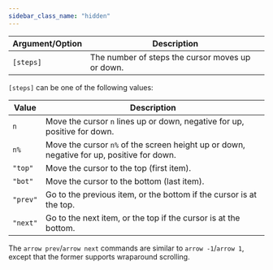 ```yaml
---
sidebar_class_name: "hidden"
---
```


| Argument/Option | Description                                      |
| --------------- | ------------------------------------------------ |
| `[steps]`       | The number of steps the cursor moves up or down. |

`[steps]` can be one of the following values:

| Value    | Description                                                                               |
| -------- | ----------------------------------------------------------------------------------------- |
| `n`      | Move the cursor `n` lines up or down, negative for up, positive for down.                 |
| `n%`     | Move the cursor `n%` of the screen height up or down, negative for up, positive for down. |
| `"top"`  | Move the cursor to the top (first item).                                                  |
| `"bot"`  | Move the cursor to the bottom (last item).                                                |
| `"prev"` | Go to the previous item, or the bottom if the cursor is at the top.                       |
| `"next"` | Go to the next item, or the top if the cursor is at the bottom.                           |

The `arrow prev`/`arrow next` commands are similar to `arrow -1`/`arrow 1`, except that the former supports wraparound scrolling.
